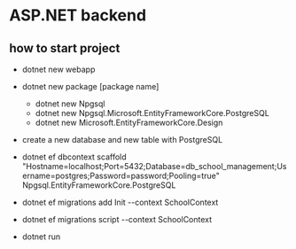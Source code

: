 # ASP.NET backend

## how to start project

- dotnet new webapp

- dotnet new package [package name]

  - dotnet new Npgsql
  - dotnet new Npgsql.Microsoft.EntityFrameworkCore.PostgreSQL
  - dotnet new Microsoft.EntityFrameworkCore.Design

- create a new database and new table with PostgreSQL

- dotnet ef dbcontext scaffold "Hostname=localhost;Port=5432;Database=db_school_management;Username=postgres;Password=password;Pooling=true" Npgsql.EntityFrameworkCore.PostgreSQL

- dotnet ef migrations add Init --context SchoolContext

- dotnet ef migrations script --context SchoolContext

<!-- - dotnet build -->

- dotnet run
